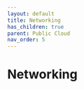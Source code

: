 ```yaml
---
layout: default
title: Networking
has_children: true
parent: Public Cloud
nav_order: 5
---
```


# Networking